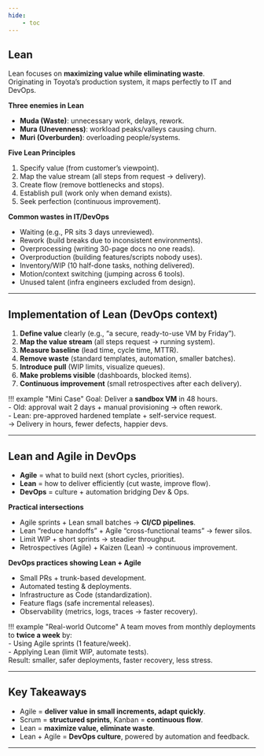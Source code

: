 ```yaml
---
hide:
    - toc
---
```

## Lean

Lean focuses on **maximizing value while eliminating waste**.  
Originating in Toyota’s production system, it maps perfectly to IT and DevOps.

**Three enemies in Lean**

- **Muda (Waste)**: unnecessary work, delays, rework.
- **Mura (Unevenness)**: workload peaks/valleys causing churn.
- **Muri (Overburden)**: overloading people/systems.

**Five Lean Principles**

1. Specify value (from customer’s viewpoint).  
2. Map the value stream (all steps from request → delivery).  
3. Create flow (remove bottlenecks and stops).  
4. Establish pull (work only when demand exists).  
5. Seek perfection (continuous improvement).

**Common wastes in IT/DevOps**

- Waiting (e.g., PR sits 3 days unreviewed).  
- Rework (build breaks due to inconsistent environments).  
- Overprocessing (writing 30-page docs no one reads).  
- Overproduction (building features/scripts nobody uses).  
- Inventory/WIP (10 half-done tasks, nothing delivered).  
- Motion/context switching (jumping across 6 tools).  
- Unused talent (infra engineers excluded from design).

---

## Implementation of Lean (DevOps context)

1. **Define value** clearly (e.g., “a secure, ready-to-use VM by Friday”).
2. **Map the value stream** (all steps request → running system).
3. **Measure baseline** (lead time, cycle time, MTTR).
4. **Remove waste** (standard templates, automation, smaller batches).
5. **Introduce pull** (WIP limits, visualize queues).
6. **Make problems visible** (dashboards, blocked items).
7. **Continuous improvement** (small retrospectives after each delivery).

!!! example "Mini Case"
    Goal: Deliver a **sandbox VM** in 48 hours.  
    - Old: approval wait 2 days + manual provisioning → often rework.  
    - Lean: pre-approved hardened template + self-service request.  
    → Delivery in hours, fewer defects, happier devs.

---

## Lean and Agile in DevOps

- **Agile** = what to build next (short cycles, priorities).  
- **Lean** = how to deliver efficiently (cut waste, improve flow).  
- **DevOps** = culture + automation bridging Dev & Ops.

**Practical intersections**

- Agile sprints + Lean small batches → **CI/CD pipelines**.  
- Lean “reduce handoffs” + Agile “cross-functional teams” → fewer silos.  
- Limit WIP + short sprints → steadier throughput.  
- Retrospectives (Agile) + Kaizen (Lean) → continuous improvement.

**DevOps practices showing Lean + Agile**

- Small PRs + trunk-based development.  
- Automated testing & deployments.  
- Infrastructure as Code (standardization).  
- Feature flags (safe incremental releases).  
- Observability (metrics, logs, traces → faster recovery).  

!!! example "Real-world Outcome"
    A team moves from monthly deployments to **twice a week** by:  
    - Using Agile sprints (1 feature/week).  
    - Applying Lean (limit WIP, automate tests).  
    Result: smaller, safer deployments, faster recovery, less stress.

---

## Key Takeaways

- Agile = **deliver value in small increments, adapt quickly**.  
- Scrum = **structured sprints**, Kanban = **continuous flow**.  
- Lean = **maximize value, eliminate waste**.  
- Lean + Agile = **DevOps culture**, powered by automation and feedback.  

---